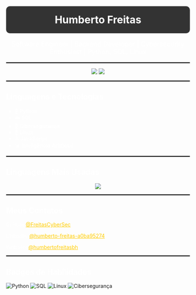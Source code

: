 <h1 align="center" style="color: #ffffff; background-color: #333333; padding: 20px; border-radius: 10px;">Humberto Freitas</h1>
<p align="center" style="font-size: 18px; color: #ffffff;">Software Engineer | Backend Developer | Cybersecurity Enthusiast | Python, SQL, Linux</p>

<hr style="border: 1px solid #444444;"/>

<!-- GitHub Stats -->
<div align="center">
  <img src="https://github-readme-stats.vercel.app/api?username=FreitasCyberSec&show_icons=true&hide_title=true&count_private=true&hide=prs&theme=dark&hide_border=true" />
  <img src="https://github-readme-streak-stats.herokuapp.com/?user=FreitasCyberSec&theme=dark&hide_border=true" />
</div>

<hr style="border: 1px solid #444444;"/>

<!-- Linguagens e Tecnologias -->
<h2 style="color: #ffffff;">Linguagens e Tecnologias</h2>
<ul style="color: #ffffff;">
  <li>🐍 <strong>Python</strong></li>
  <li>☁️ <strong>SQL</strong></li>
  <li>🦾 <strong>Cibersegurança</strong></li>
  <li>🔐 <strong>Linux</strong></li>
  <li>🌐 <strong>JavaScript</strong></li>
  <li>📊 <strong>Inteligência Artificial</strong></li>
</ul>

<hr style="border: 1px solid #444444;"/>

<!-- Exibindo as estatísticas do GitHub -->
<h2 style="color: #ffffff;">Linguagens Mais Usadas</h2>
<div align="center">
  <img src="https://github-readme-stats.vercel.app/api/top-langs/?username=FreitasCyberSec&layout=compact&theme=dark&hide_border=true" />
</div>

<hr style="border: 1px solid #444444;"/>

<!-- Links de Contato -->
<h2 style="color: #ffffff;">Meus Contatos</h2>
<p style="color: #ffffff;">GitHub: <a href="https://github.com/FreitasCyberSec" style="color: #ffcc00;">@FreitasCyberSec</a></p>
<p style="color: #ffffff;">LinkedIn: <a href="https://www.linkedin.com/in/humberto-freitas-a0ba95274/" style="color: #ffcc00;">@humberto-freitas-a0ba95274</a></p>
<p style="color: #ffffff;">Website: <a href="https://www.instagram.com/humbertofreitasbh/" style="color: #ffcc00;">@humbertofreitasbh</a></p>

<hr style="border: 1px solid #444444;"/>

<!-- Badges -->
<h2 style="color: #ffffff;">Badges de Habilidades</h2>
<p>
  <img src="https://img.shields.io/badge/Python-3776AB?style=for-the-badge&logo=python&logoColor=white" alt="Python"/>
  <img src="https://img.shields.io/badge/SQL-4479A1?style=for-the-badge&logo=postgresql&logoColor=white" alt="SQL"/>
  <img src="https://img.shields.io/badge/Linux-FCC624?style=for-the-badge&logo=linux&logoColor=black" alt="Linux"/>
  <img src="https://img.shields.io/badge/Cybersecurity-2B2D3C?style=for-the-badge&logo=firewall&logoColor=white" alt="Cibersegurança"/>
</p>